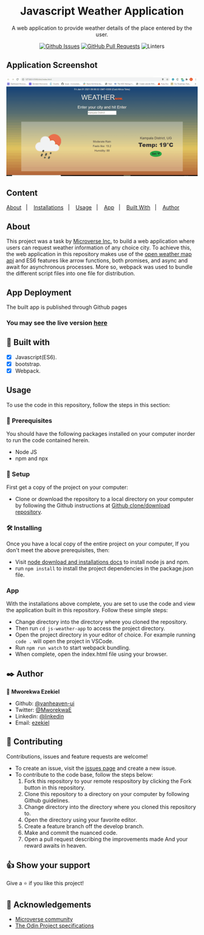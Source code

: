 <div align="center">
  <h1><b>Javascript Weather Application </b></h1>


A web application to provide weather details of the place entered by the user.
  
[![Github Issues](https://img.shields.io/badge/GitHub-Issues-orange)](https://github.com/vanheaven-ui/js-weather-app/issues)
[![GitHub Pull Requests](https://img.shields.io/badge/GitHub-Pull%20Requests-blue)](https://github.com/vanheaven-ui/js-weather-app/pulls)
![Linters](https://img.shields.io/badge/Linters-Passing-success)

</div>

## Application Screenshot

![Screenshot](dist/images/screenshot.gif)

## Content

<a text-align="center" href="#about">About</a>&nbsp;&nbsp;&nbsp;|&nbsp;&nbsp;&nbsp;
<a href="#ins">Installations</a>&nbsp;&nbsp;&nbsp;|&nbsp;&nbsp;&nbsp;
<a href="#usage">Usage</a>&nbsp;&nbsp;&nbsp;|&nbsp;&nbsp;&nbsp;
<a href="#app">App</a>&nbsp;&nbsp;&nbsp;|&nbsp;&nbsp;&nbsp;
<a href="#with">Built With</a>&nbsp;&nbsp;&nbsp;|&nbsp;&nbsp;&nbsp;
<a href="#author">Author</a>


## About <a name = "about"></a>
This project was a task by [Microverse Inc.](https://www.microverse.org/) to build a web application where users can request weather information of any choice city. To achieve this, the web application in this repository makes use of the [open weather map api](https://openweathermap.org/) and ES6 features like arrow functions, both promises, and async and await for asynchronous processes. More so, webpack was used to bundle the different script files into one file for distribution.

## App Deployment
The built app is published through Github pages <br />

### You may see the live version [here](https://vanheaven-ui.github.io/js-weather-app/)

## 🔧 Built with<a name = "with"></a>

  - [x] Javascript(ES6).
  - [x] bootstrap.
  - [x] Webpack.

## Usage <a name = "usage"></a>
To use the code in this repository, follow the steps in this section:

### 🔨 Prerequisites
 You should have the following packages installed on your computer inorder to run the code contained herein.

- Node JS 
- npm and npx

### 🔨 Setup
First get a copy of the project on your computer:

- Clone or download the repository to a local directory on your computer by following the Github instructions at [Github clone/download repository](https://docs.github.com/en/enterprise/2.13/user/articles/cloning-a-repository).

### 🛠 Installing <a name = "ins"></a>
Once you have a local copy of the entire project on your computer,
If you don't meet the above prerequisites, then:

- Visit [node download and installations docs](https://docs.npmjs.com/downloading-and-installing-node-js-and-npm) to install node js and npm.
- run ``npm install`` to install the project dependencies in the package.json file.

###  App <a name = "app"></a>
With the installations above complete, you are set to use the code and view the application built in this repository. Follow these simple steps:

- Change directory into the directory where you cloned the repository. 
- Then run ``cd js-weather-app`` to access the project directory.
- Open the project directory in your editor of choice. For example running ``code .`` will open the project in VSCode.
- Run ``npm run watch`` to start webpack bundling.
- When complete, open the index.html file using your browser.

## ✒️  Author <a name = "author"></a>

👤 **Mworekwa Ezekiel**

- Github: [@vanheaven-ui](https://github.com/vanheaven-ui)
- Twitter: [@MworekwaE](https://twitter.com/MworekwaE)
- Linkedin: [@linkedin](https://www.linkedin.com/in/vanheaven/)
- Email: [ezekiel](mailto:vanheaven6@gmail.com)

## 🤝 Contributing

Contributions, issues and feature requests are welcome!

- To create an issue, visit the [issues page](https://github.com/vanheaven-ui/events/issues) and create a new issue.
- To contribute to the code base, follow the steps below:
  1. Fork this repository to your remote respository by clicking the Fork button in this repository.
  2. Clone this repository to a directory on your computer by following Github guidelines.
  3. Change directory into the directory where you cloned this repository to.
  4. Open the directory using your favorite editor.
  5. Create a feature branch off the develop branch.
  5. Make and commit the nuanced code.
  6. Open a pull request describing the improvements made
And your reward awaits in heaven.


## 👍 Show your support

Give a ⭐️ if you like this project!

## :clap: Acknowledgements
- [Microverse community](https://www.microverse.org/) <br />
- [The Odin Project specifications](https://www.theodinproject.com/courses/javascript/lessons/weather-app)
